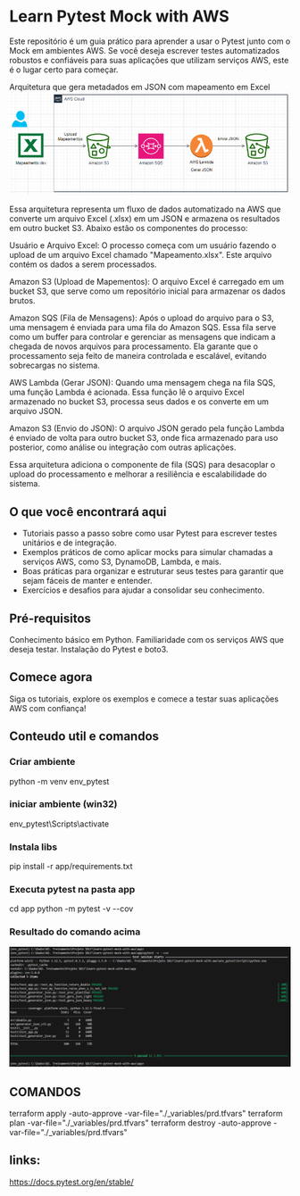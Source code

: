 

# Learn Pytest Mock with AWS
Este repositório é um guia prático para aprender a usar o Pytest junto com o Mock em ambientes AWS. Se você deseja escrever testes automatizados robustos e confiáveis para suas aplicações que utilizam serviços AWS, este é o lugar certo para começar.

Arquitetura que gera metadados em JSON com mapeamento em Excel
![alt text](image-2.png)

Essa arquitetura representa um fluxo de dados automatizado na AWS que converte um arquivo Excel (.xlsx) em um JSON e armazena os resultados em outro bucket S3. Abaixo estão os componentes do processo:

Usuário e Arquivo Excel: O processo começa com um usuário fazendo o upload de um arquivo Excel chamado "Mapeamento.xlsx". Este arquivo contém os dados a serem processados.

Amazon S3 (Upload de Mapementos): O arquivo Excel é carregado em um bucket S3, que serve como um repositório inicial para armazenar os dados brutos.

Amazon SQS (Fila de Mensagens): Após o upload do arquivo para o S3, uma mensagem é enviada para uma fila do Amazon SQS. Essa fila serve como um buffer para controlar e gerenciar as mensagens que indicam a chegada de novos arquivos para processamento. Ela garante que o processamento seja feito de maneira controlada e escalável, evitando sobrecargas no sistema.

AWS Lambda (Gerar JSON): Quando uma mensagem chega na fila SQS, uma função Lambda é acionada. Essa função lê o arquivo Excel armazenado no bucket S3, processa seus dados e os converte em um arquivo JSON.

Amazon S3 (Envio do JSON): O arquivo JSON gerado pela função Lambda é enviado de volta para outro bucket S3, onde fica armazenado para uso posterior, como análise ou integração com outras aplicações.

Essa arquitetura adiciona o componente de fila (SQS) para desacoplar o upload do processamento e melhorar a resiliência e escalabilidade do sistema.


## O que você encontrará aqui
* Tutoriais passo a passo sobre como usar Pytest para escrever testes unitários e de integração.
* Exemplos práticos de como aplicar mocks para simular chamadas a serviços AWS, como S3, DynamoDB, Lambda, e mais.
* Boas práticas para organizar e estruturar seus testes para garantir que sejam fáceis de manter e entender.
* Exercícios e desafios para ajudar a consolidar seu conhecimento.


## Pré-requisitos
Conhecimento básico em Python.
Familiaridade com os serviços AWS que deseja testar.
Instalação do Pytest e boto3.

## Comece agora
Siga os tutoriais, explore os exemplos e comece a testar suas aplicações AWS com confiança!


## Conteudo util e comandos
### Criar ambiente
python -m venv env_pytest

### iniciar ambiente (win32)
env_pytest\Scripts\activate

### Instala libs
pip install -r app/requirements.txt

### Executa pytest na pasta app
cd app
python -m pytest -v --cov


### Resultado do comando acima

![alt text](image-1.png)

## COMANDOS
terraform apply -auto-approve -var-file="./_variables/prd.tfvars"
terraform plan -var-file="./_variables/prd.tfvars"
terraform destroy -auto-approve -var-file="./_variables/prd.tfvars"

## links:
https://docs.pytest.org/en/stable/  
